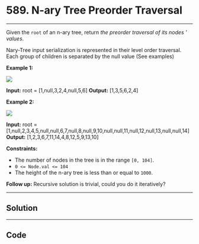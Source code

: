 # 589. N-ary Tree Preorder Traversal

---

Given the `root` of an n-ary tree, return _the preorder traversal of its nodes ' values_.

Nary-Tree input serialization is represented in their level order traversal. Each group of children is separated by the null value (See examples)

 

**Example 1:**

![](https://assets.leetcode.com/uploads/2018/10/12/narytreeexample.png)


**Input:** root = [1,null,3,2,4,null,5,6]
**Output:** [1,3,5,6,2,4]


**Example 2:**

![](https://assets.leetcode.com/uploads/2019/11/08/sample_4_964.png)


**Input:** root = [1,null,2,3,4,5,null,null,6,7,null,8,null,9,10,null,null,11,null,12,null,13,null,null,14]
**Output:** [1,2,3,6,7,11,14,4,8,12,5,9,13,10]


 

**Constraints:**

  * The number of nodes in the tree is in the range `[0, 104]`.
  * `0 <= Node.val <= 104`
  * The height of the n-ary tree is less than or equal to `1000`.



 

**Follow up:** Recursive solution is trivial, could you do it iteratively?

---

## Solution



---

## Code
```python


```